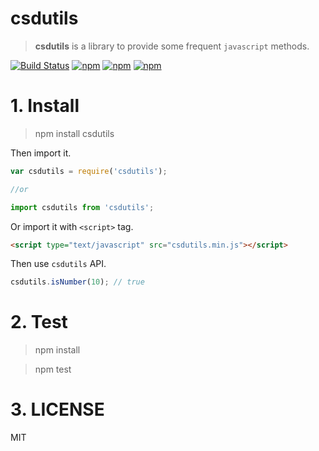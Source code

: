 # csdutils

> **csdutils** is a library to provide some frequent `javascript` methods.

[![Build Status](https://travis-ci.org/csd758371536/csdutils.svg?branch=master)](https://travis-ci.org/csd758371536/csdutils) [![npm](https://img.shields.io/npm/v/csdutils.svg?style=flat-square)](https://www.npmjs.com/package/csdutils) [![npm](https://img.shields.io/npm/dt/csdutils.svg?style=flat-square)](https://www.npmjs.com/package/csdutils) [![npm](https://img.shields.io/npm/l/csdutils.svg?style=flat-square)](https://www.npmjs.com/package/csdutils)


# 1. Install

> npm install csdutils

Then import it.

```js
var csdutils = require('csdutils');

//or

import csdutils from 'csdutils';
```

Or import it with `<script>` tag.

```html
<script type="text/javascript" src="csdutils.min.js"></script>
```

Then use `csdutils` API.

```js
csdutils.isNumber(10); // true
```


# 2. Test

> npm install

> npm test


# 3. LICENSE

MIT
